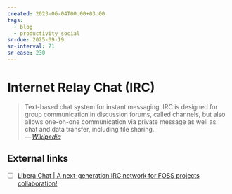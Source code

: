 ```yaml
---
created: 2023-06-04T00:00+03:00
tags:
  - blog
  - productivity_social
sr-due: 2025-09-19
sr-interval: 71
sr-ease: 230
---
```


# Internet Relay Chat (IRC)

> Text-based chat system for instant messaging. IRC is designed for group communication in discussion forums, called channels, but also allows one-on-one communication via private message as well as chat and data transfer, including file sharing.\
> — <cite>[Wikipedia](https://en.wikipedia.org/wiki/Internet_Relay_Chat)</cite>

## External links

- [ ] [Libera Chat | A next-generation IRC network for FOSS projects collaboration!](https://libera.chat/)

